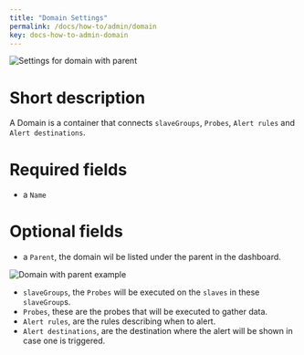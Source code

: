```yaml
---
title: "Domain Settings"
permalink: /docs/how-to/admin/domain
key: docs-how-to-admin-domain
---
```


![Settings for domain with parent](/fireping/assets/images/settings_domain_with_parent.png)

# Short description
A Domain is a container that connects `slaveGroups`, `Probes`, `Alert rules` and `Alert destinations`. 

# Required fields
- a `Name`

# Optional fields
- a `Parent`, the domain wil be listed under the parent in the dashboard.

![Domain with parent example](/fireping/assets/images/domain_with_parent.png)

- `slaveGroups`, the `Probes` will be executed on the `slaves` in these `slaveGroup`s.
- `Probes`, these are the probes that will be executed to gather data.
- `Alert rules`, are the rules describing when to alert.
- `Alert destinations`, are the destination where the alert will be shown in case one is triggered. 
